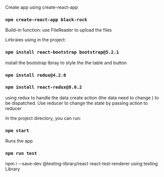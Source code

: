 Create app using create-react-app

### `npm create-react-app black-rock`

Build-in function:
use FileReader to upload the files

Lirbraies using in the project:

### `npm install react-bootstrap bootstrap@5.2.1`

install the bootstrap lbiray to style the the table and button

### `npm install redux@4.2.0`

### `npm install react-redux@8.0.2`

using redux to handle the data
create action (the data need to change ) to be dispatched.
Use reducer to change the state by passing action to reducer

In the project directory, you can run:

### `npm start`

Runs the app

### `npm run test`

npm i --save-dev @testing-library/react react-test-renderer
using testing Library
